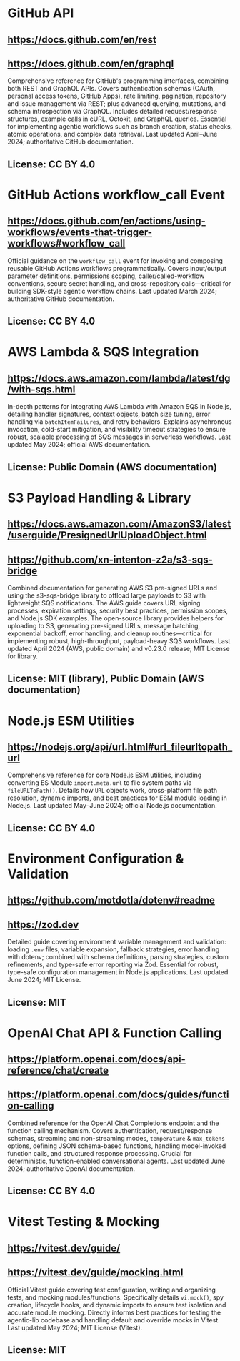 # GitHub API
## https://docs.github.com/en/rest
## https://docs.github.com/en/graphql
Comprehensive reference for GitHub's programming interfaces, combining both REST and GraphQL APIs. Covers authentication schemas (OAuth, personal access tokens, GitHub Apps), rate limiting, pagination, repository and issue management via REST; plus advanced querying, mutations, and schema introspection via GraphQL. Includes detailed request/response structures, example calls in cURL, Octokit, and GraphQL queries. Essential for implementing agentic workflows such as branch creation, status checks, atomic operations, and complex data retrieval.
Last updated April–June 2024; authoritative GitHub documentation.
## License: CC BY 4.0

# GitHub Actions workflow_call Event
## https://docs.github.com/en/actions/using-workflows/events-that-trigger-workflows#workflow_call
Official guidance on the `workflow_call` event for invoking and composing reusable GitHub Actions workflows programmatically. Covers input/output parameter definitions, permissions scoping, caller/called-workflow conventions, secure secret handling, and cross-repository calls—critical for building SDK-style agentic workflow chains.
Last updated March 2024; authoritative GitHub documentation.
## License: CC BY 4.0

# AWS Lambda & SQS Integration
## https://docs.aws.amazon.com/lambda/latest/dg/with-sqs.html
In-depth patterns for integrating AWS Lambda with Amazon SQS in Node.js, detailing handler signatures, context objects, batch size tuning, error handling via `batchItemFailures`, and retry behaviors. Explains asynchronous invocation, cold-start mitigation, and visibility timeout strategies to ensure robust, scalable processing of SQS messages in serverless workflows.
Last updated May 2024; official AWS documentation.
## License: Public Domain (AWS documentation)

# S3 Payload Handling & Library
## https://docs.aws.amazon.com/AmazonS3/latest/userguide/PresignedUrlUploadObject.html
## https://github.com/xn-intenton-z2a/s3-sqs-bridge
Combined documentation for generating AWS S3 pre-signed URLs and using the s3-sqs-bridge library to offload large payloads to S3 with lightweight SQS notifications. The AWS guide covers URL signing processes, expiration settings, security best practices, permission scopes, and Node.js SDK examples. The open-source library provides helpers for uploading to S3, generating pre-signed URLs, message batching, exponential backoff, error handling, and cleanup routines—critical for implementing robust, high-throughput, payload-heavy SQS workflows.
Last updated April 2024 (AWS, public domain) and v0.23.0 release; MIT License for library.
## License: MIT (library), Public Domain (AWS documentation)

# Node.js ESM Utilities
## https://nodejs.org/api/url.html#url_fileurltopath_url
Comprehensive reference for core Node.js ESM utilities, including converting ES Module `import.meta.url` to file system paths via `fileURLToPath()`. Details how `URL` objects work, cross-platform file path resolution, dynamic imports, and best practices for ESM module loading in Node.js.
Last updated May–June 2024; official Node.js documentation.
## License: CC BY 4.0

# Environment Configuration & Validation
## https://github.com/motdotla/dotenv#readme
## https://zod.dev
Detailed guide covering environment variable management and validation: loading `.env` files, variable expansion, fallback strategies, error handling with dotenv; combined with schema definitions, parsing strategies, custom refinements, and type-safe error reporting via Zod. Essential for robust, type-safe configuration management in Node.js applications.
Last updated June 2024; MIT License.
## License: MIT

# OpenAI Chat API & Function Calling
## https://platform.openai.com/docs/api-reference/chat/create
## https://platform.openai.com/docs/guides/function-calling
Combined reference for the OpenAI Chat Completions endpoint and the function calling mechanism. Covers authentication, request/response schemas, streaming and non-streaming modes, `temperature` & `max_tokens` options, defining JSON schema-based functions, handling model-invoked function calls, and structured response processing. Crucial for deterministic, function-enabled conversational agents.
Last updated June 2024; authoritative OpenAI documentation.
## License: CC BY 4.0

# Vitest Testing & Mocking
## https://vitest.dev/guide/
## https://vitest.dev/guide/mocking.html
Official Vitest guide covering test configuration, writing and organizing tests, and mocking modules/functions. Specifically details `vi.mock()`, spy creation, lifecycle hooks, and dynamic imports to ensure test isolation and accurate module mocking. Directly informs best practices for testing the agentic-lib codebase and handling default and override mocks in Vitest.
Last updated May 2024; MIT License (Vitest).
## License: MIT
